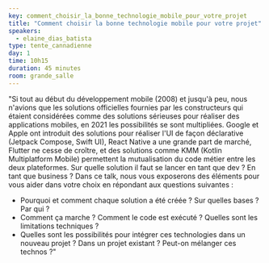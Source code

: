 ```yaml
---
key: comment_choisir_la_bonne_technologie_mobile_pour_votre_projet
title: "Comment choisir la bonne technologie mobile pour votre projet"
speakers:
  - elaine_dias_batista
type: tente_cannadienne
day: 1
time: 10h15
duration: 45 minutes
room: grande_salle
---
```


"Si tout au début du développement mobile (2008) et jusqu'à peu, nous n'avions que les solutions officielles fournies par les constructeurs qui étaient considérées comme des solutions sérieuses pour réaliser des applications mobiles, en 2021 les possibilités se sont multipliées. Google et Apple ont introduit des solutions pour réaliser l'UI de façon déclarative (Jetpack Compose, Swift UI), React Native a une grande part de marché, Flutter ne cesse de croître, et des solutions comme KMM (Kotlin Multiplatform Mobile) permettent la mutualisation du code métier entre les deux plateformes. Sur quelle solution il faut se lancer en tant que dev ? En tant que business ? Dans ce talk, nous vous exposerons des éléments pour vous aider dans votre choix en répondant aux questions suivantes :

  * Pourquoi et comment chaque solution a été créée ? Sur quelles bases ? Par qui ?
  * Comment ça marche ? Comment le code est exécuté ? Quelles sont les limitations techniques ?
  * Quelles sont les possibilités pour intégrer ces technologies dans un nouveau projet ? Dans un projet existant ? Peut-on mélanger ces technos ?"

